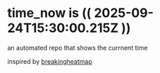 # time_now is (( 2025-09-24T15:30:00.215Z ))

an automated repo that shows the currnent time

inspired by [breakingheatmap](https://github.com/breakingheatmap/breakingheatmap)